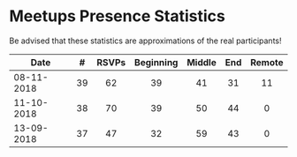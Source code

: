 # Meetups Presence Statistics

Be advised that these statistics are approximations of the real participants!

| Date | # | RSVPs | Beginning | Middle | End | Remote |
|------|---|:------:|:---------:|:------:|:---:|:---:|
| 08-11-2018 | 39 | 62 | 39 | 41| 31 | 11 |
| 11-10-2018 | 38 | 70 | 39 | 50 | 44 | 0 |
| 13-09-2018 | 37 | 47 | 32 | 59 | 43 | 0 |



